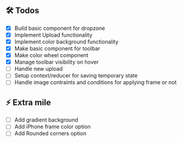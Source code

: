 ## 🛠️ Todos

- [x] Build basic component for dropzone
- [x] Implement Upload functionality
- [x] Implement color background functionality
- [x] Make basic component for toolbar
- [x] Make color wheel component
- [x] Manage toolbar visibility on hover
- [ ] Handle new upload
- [ ] Setup context/reducer for saving temporary state  
- [ ] Handle image contraints and conditions for applying frame or not

## ⚡ Extra mile

- [ ] Add gradient background
- [ ] Add iPhone frame color option
- [ ] Add Rounded corners option
